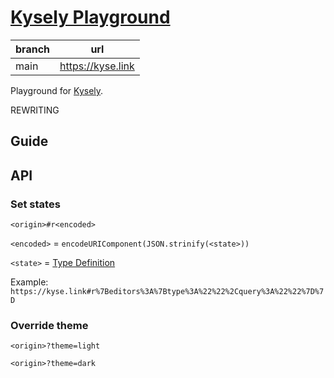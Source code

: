 # [Kysely Playground](https://kyse.link/)

| branch  | url                               |
|---------|-----------------------------------|
| main    | https://kyse.link                 |

Playground for [Kysely](https://github.com/kysely-org/kysely).

REWRITING

## Guide



## API

### Set states

`<origin>#r<encoded>`

`<encoded>` = `encodeURIComponent(JSON.strinify(<state>))`


`<state>` = [Type Definition](https://github.com/wirekang/kysely-playground/tree/main/src/lib/state/state.ts)

Example: `https://kyse.link#r%7Beditors%3A%7Btype%3A%22%22%2Cquery%3A%22%22%7D%7D`

### Override theme

`<origin>?theme=light`

`<origin>?theme=dark`
